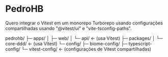 # PedroHB

Quero integrar o Vitest em um monorepo Turborepo usando configurações compartilhadas usando "@vitest/ui" e "vite-tsconfig-paths".

pedrohb/
├─ apps/
│  ├─ web/
│  └─ api/           ← (usa Vitest)
├─ packages/
│  └─ core-ddd/      ← (usa Vitest)
└─ config/
   ├─ biome-config/
   ├─ typescript-config/
   └─ vitest-config/ ← (configurações de Vitest compartilhadas)
